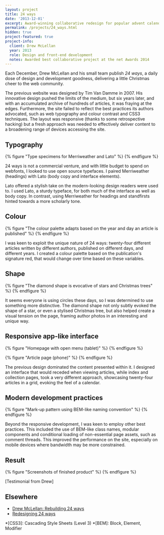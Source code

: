 ```yaml
---
layout: project
title: 24 ways
date: '2013-12-01'
excerpt: Award-winning collaborative redesign for popular advent calendar for web geeks.
permalink: /projects/24_ways.html
hidden: true
project-featured: true
project-info:
  client: Drew McLellan
  year: 2013
  role: Design and front-end development
  notes: Awarded best collaborative project at the net Awards 2014
---
```

Each December, Drew McLellan and his small team publish _24 ways_, a daily dose of design and development goodness, delivering a little Christmas cheer to the web community.

The previous website was designed by Tim Van Damme in 2007. His innovative design pushed the limits of the medium, but six years later, and with an accumulated archive of hundreds of articles, it was fraying at the edges. Furthermore, the site failed to reflect the best practices its authors advocated, such as web typography and colour contrast and CSS3 techniques. The layout was responsive (thanks to some retrospective hacking) but a fresh approach was needed to effectively deliver content to a broadening range of devices accessing the site.

## Typography
{% figure "Type specimens for Merriweather and Lato" %}
{% endfigure %}

24 ways is not a commercial venture, and with little budget to spend on webfonts, I looked to use open source typefaces. I paired Merriweather (headings) with Lato (body copy and interface elements).

Lato offered a stylish take on the modern-looking design readers were used to. I used Lato, a sturdy typeface, for both much of the interface as well as body copy. In contrast, using Merriweather for headings and standfirsts hinted towards a more scholarly tone.

## Colour
{% figure "The colour palette adapts based on the year and day an article is published" %}
{% endfigure %}

I was keen to exploit the unique nature of 24 ways: twenty-four different articles written by different authors, published on different days, and different years. I created a colour palette based on the publication's signature red, that would change over time based on these variables.

## Shape
{% figure "The diamond shape is evocative of stars and Christmas trees" %}
{% endfigure %}

It seems everyone is using circles these days, so I was determined to use something more distinctive. The diamond shape not only subtly evoked the shape of a star, or even a stylised Christmas tree, but also helped create a visual tension on the page, framing author photos in an interesting and unique way.

## Responsive app-like interface
{% figure "Homepage with open menu (tablet)" %}
{% endfigure %}

{% figure "Article page (phone)" %}
{% endfigure %}

The previous design dominated the content presented within it. I designed an interface that would receded when viewing articles, while index and collection pages, took a very different approach, showcasing twenty-four articles in a grid, evoking the feel of a calendar.

## Modern development practices
{% figure "Mark-up pattern using BEM-like naming convention" %}
{% endfigure %}

Beyond the responsive development, I was keen to employ other best practices. This included the use of BEM-like class names, modular components and conditional loading of non-essential page assets, such as comment threads. This improved the performance on the site, especially on mobile devices where bandwidth may be more constrained.

## Result
{% figure "Screenshots of finished product" %}
{% endfigure %}

[Testimonial from Drew]

## Elsewhere
* [Drew McLellan: Rebuilding 24 ways][1]
* [Redesigning 24 ways][2]

[1]: http://allinthehead.com/retro/366/rebuilding-24-ways
[2]: /2013/12/redesigning_24_ways

*[CSS3]: Cascading Style Sheets (Level 3)
*[BEM]: Block, Element, Modifier
